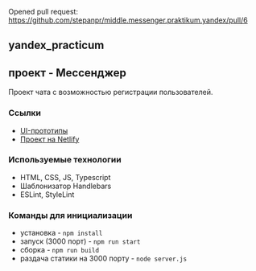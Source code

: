 Opened pull request: https://github.com/stepanpr/middle.messenger.praktikum.yandex/pull/6

## yandex_practicum

## проект - Мессенджер

Проект чата с возможностью регистрации пользователей.

<!-- ## 1 модуль / 2 спринт -->

### Ссылки

-   [UI-прототипы](https://www.figma.com/file/24EUnEHGEDNLdOcxg7ULwV/)
-   [Проект на Netlify](https://silver-meerkat-e9b2f5.netlify.app/)

### Используемые технологии

-   HTML, CSS, JS, Typescript
-   Шаблонизатор Handlebars
-   ESLint, StyleLint

### Команды для инициализации

-   установка - `npm install`
-   запуск (3000 порт) - `npm run start`
-   сборка - `npm run build`
-   раздача статики на 3000 порту - `node server.js`
